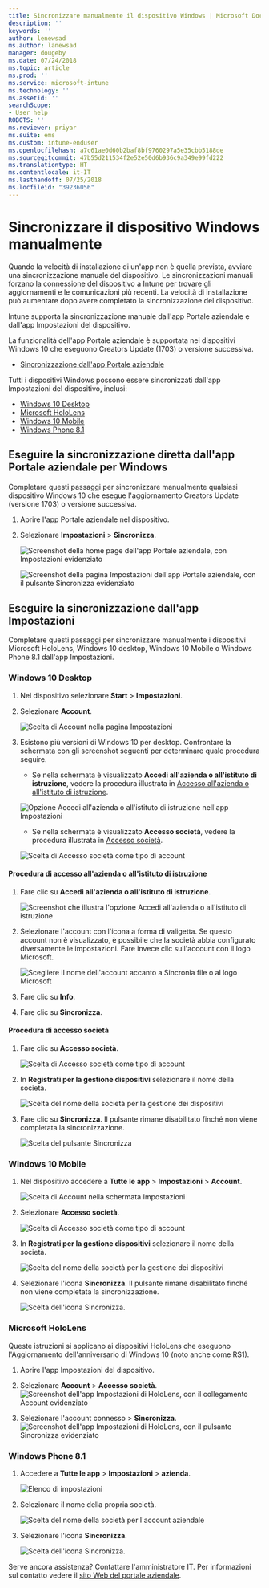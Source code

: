 ```yaml
---
title: Sincronizzare manualmente il dispositivo Windows | Microsoft Docs
description: ''
keywords: ''
author: lenewsad
ms.author: lanewsad
manager: dougeby
ms.date: 07/24/2018
ms.topic: article
ms.prod: ''
ms.service: microsoft-intune
ms.technology: ''
ms.assetid: ''
searchScope:
- User help
ROBOTS: ''
ms.reviewer: priyar
ms.suite: ems
ms.custom: intune-enduser
ms.openlocfilehash: a7c61ae0d60b2baf8bf9760297a5e35cbb5188de
ms.sourcegitcommit: 47b55d211534f2e52e50d6b936c9a349e99fd222
ms.translationtype: HT
ms.contentlocale: it-IT
ms.lasthandoff: 07/25/2018
ms.locfileid: "39236056"
---
```

# <a name="sync-your-windows-device-manually"></a>Sincronizzare il dispositivo Windows manualmente

Quando la velocità di installazione di un'app non è quella prevista, avviare una sincronizzazione manuale del dispositivo. Le sincronizzazioni manuali forzano la connessione del dispositivo a Intune per trovare gli aggiornamenti e le comunicazioni più recenti. La velocità di installazione può aumentare dopo avere completato la sincronizzazione del dispositivo.

Intune supporta la sincronizzazione manuale dall'app Portale aziendale e dall'app Impostazioni del dispositivo. 

La funzionalità dell'app Portale aziendale è supportata nei dispositivi Windows 10 che eseguono Creators Update (1703) o versione successiva. 
* [Sincronizzazione dall'app Portale aziendale](#Sync-from-Company-Portal-app-for-Windows)  

Tutti i dispositivi Windows possono essere sincronizzati dall'app Impostazioni del dispositivo, inclusi:

* [Windows 10 Desktop](#windows-10-desktop)  
* [Microsoft HoloLens](#microsoft-hololens)   
* [Windows 10 Mobile](#windows-10-mobile)  
* [Windows Phone 8.1](#windows-phone-81)    

## <a name="sync-directly-from-company-portal-app-for-windows"></a>Eseguire la sincronizzazione diretta dall'app Portale aziendale per Windows
Completare questi passaggi per sincronizzare manualmente qualsiasi dispositivo Windows 10 che esegue l'aggiornamento Creators Update (versione 1703) o versione successiva.

1.  Aprire l'app Portale aziendale nel dispositivo.

2.  Selezionare **Impostazioni** > **Sincronizza**.

    ![Screenshot della home page dell'app Portale aziendale, con Impostazioni evidenziato](./media/RS1_homePage_settings_04.png)  
    
    ![Screenshot della pagina Impostazioni dell'app Portale aziendale, con il pulsante Sincronizza evidenziato](./media/RS1_settingspage_sync05.png)  

## <a name="sync-from-settings-app"></a>Eseguire la sincronizzazione dall'app Impostazioni 
Completare questi passaggi per sincronizzare manualmente i dispositivi Microsoft HoloLens, Windows 10 desktop, Windows 10 Mobile o Windows Phone 8.1 dall'app Impostazioni.

### <a name="windows-10-desktop"></a>Windows 10 Desktop
1. Nel dispositivo selezionare **Start** > **Impostazioni**.

2. Selezionare **Account**.

    ![Scelta di Account nella pagina Impostazioni](./media/win10pc-sync-2-settings-accounts.png)  

3. Esistono più versioni di Windows 10 per desktop. Confrontare la schermata con gli screenshot seguenti per determinare quale procedura seguire. 

    * Se nella schermata è visualizzato **Accedi all'azienda o all'istituto di istruzione**, vedere la procedura illustrata in [Accesso all'azienda o all'istituto di istruzione](#access-work-or-school).

    ![Opzione Accedi all'azienda o all'istituto di istruzione nell'app Impostazioni](./media/w10-enroll-rs1-connect-to-work-or-school.png)  

    * Se nella schermata è visualizzato **Accesso società**, vedere la procedura illustrata in [Accesso società](#work-access).  

    ![Scelta di Accesso società come tipo di account](./media/win10pc-sync-3-work-access.png)

#### <a name="access-work-or-school-steps"></a>Procedura di accesso all'azienda o all'istituto di istruzione

1. Fare clic su **Accedi all'azienda o all'istituto di istruzione**.

    ![Screenshot che illustra l'opzione Accedi all'azienda o all'istituto di istruzione](./media/w10-enroll-rs1-connect-to-work-or-school.png)  

2. Selezionare l'account con l'icona a forma di valigetta. Se questo account non è visualizzato, è possibile che la società abbia configurato diversamente le impostazioni. Fare invece clic sull'account con il logo Microsoft.

     ![Scegliere il nome dell'account accanto a Sincronia file o al logo Microsoft](./media/win10pc-rs1-sync-info-button.png)

3. Fare clic su **Info**. 

4. Fare clic su **Sincronizza**. 

#### <a name="work-access-steps"></a>Procedura di accesso società

1.  Fare clic su **Accesso società**.

    ![Scelta di Accesso società come tipo di account](./media/win10pc-sync-3-work-access.png)

2. In **Registrati per la gestione dispositivi** selezionare il nome della società.

    ![Scelta del nome della società per la gestione dei dispositivi](./media/win10pc-sync-4-tap-com-name.png)

3. Fare clic su **Sincronizza**. Il pulsante rimane disabilitato finché non viene completata la sincronizzazione.

    ![Scelta del pulsante Sincronizza](./media/win10pc-sync-5-tap-sync.png)  


### <a name="windows-10-mobile"></a>Windows 10 Mobile

   1. Nel dispositivo accedere a **Tutte le app** > **Impostazioni** > **Account**.

       ![Scelta di Account nella schermata Impostazioni](./media/win10m-sync-1-settings-accounts.png)

   2. Selezionare **Accesso società**.

       ![Scelta di Accesso società come tipo di account](./media/win10m-sync-2-work-access.png)

   3. In **Registrati per la gestione dispositivi** selezionare il nome della società.

       ![Scelta del nome della società per la gestione dei dispositivi](./media/win10m-sync-3-tap-comp-name.png)

   4. Selezionare l'icona **Sincronizza**. Il pulsante rimane disabilitato finché non viene completata la sincronizzazione.

       ![Scelta dell'icona Sincronizza.](./media/win10m-sync-4-tap-sync.png)  
### <a name="microsoft-hololens"></a>Microsoft HoloLens  
Queste istruzioni si applicano ai dispositivi HoloLens che eseguono l'Aggiornamento dell'anniversario di Windows 10 (noto anche come RS1). 
1.  Aprire l'app Impostazioni del dispositivo.  

2.  Selezionare **Account** > **Accesso società**.  
    ![Screenshot dell'app Impostazioni di HoloLens, con il collegamento Account evidenziato](./media/RS1_holoLens_SettingsRS1_Accounts_06.png)  

3.  Selezionare l'account connesso > **Sincronizza**. ![Screenshot dell'app Impostazioni di HoloLens, con il pulsante Sincronizza evidenziato](./media/RS1_holoLens_SyncRS1_Sync_08.png)  

### <a name="windows-phone-81"></a>Windows Phone 8.1

1. Accedere a **Tutte le app** > **Impostazioni** > **azienda**.

    ![Elenco di impostazioni](./media/wp81-1-sync-settings-workplace.png)

2. Selezionare il nome della propria società.

    ![Scelta del nome della società per l'account aziendale](./media/wp81-2-sync-tap-compname.png)

3. Selezionare l'icona **Sincronizza**.

    ![Scelta dell'icona Sincronizza.](./media/wp81-3-sync-tap-sync-button.png)

Serve ancora assistenza? Contattare l'amministratore IT. Per informazioni sul contatto vedere il [sito Web del portale aziendale](https://portal.manage.microsoft.com#HelpDeskDialog).
